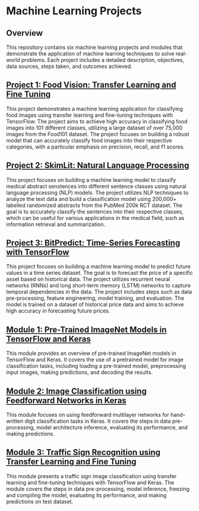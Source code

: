# Machine Learning Projects

## Overview
This repository contains six machine learning projects and modules that demonstrate the application of machine learning techniques to solve real-world problems. Each project includes a detailed description, objectives, data sources, steps taken, and outcomes achieved.

## [Project 1: Food Vision: Transfer Learning and Fine Tuning](1_FoodVision_using_Transfer_Learning_and_Fine_Tuning/README.md)
This project demonstrates a machine learning application for classifying food images using transfer learning and fine-tuning techniques with TensorFlow. The project aims to achieve high accuracy in classifying food images into 101 different classes, utilizing a large dataset of over 75,000 images from the Food101 dataset. The project focuses on building a robust model that can accurately classify food images into their respective categories, with a particular emphasis on precision, recall, and f1 scores.

## [Project 2: SkimLit: Natural Language Processing](2_SkimLit_Natural_Language_Processing/README.md)
This project focuses on building a machine learning model to classify medical abstract senstences into different sentence classes using natural language processing (NLP) models. The project utilizes NLP techniques to analyze the text data and build a classification model using 200,000+ labelled randomized abstracts from the PubMed 200k RCT dataset. The goal is to accurately classify the sentences into their respective classes, which can be useful for various applications in the medical field, such as information retrieval and summarization.

## [Project 3: BitPredict: Time-Series Forecasting with TensorFlow](3_BitPredict_Time_Series_Forecasting_with_TensorFlow/README.md)
This project focuses on building a machine learning model to predict future values in a time series dataset. The goal is to forecast the price of a specific asset based on historical data. The project utilizes recurrent neural networks (RNNs) and long short-term memory (LSTM) networks to capture temporal dependencies in the data. The project includes steps such as data pre-processing, feature engineering, model training, and evaluation. The model is trained on a dataset of historical price data and aims to achieve high accuracy in forecasting future prices.

## [Module 1: Pre-Trained ImageNet Models in TensorFlow and Keras](M1_Pretrained_ImageNet_Models/README.md)
This module provides an overview of pre-trained ImageNet models in TensorFlow and Keras. It covers the use of a pretrained model for image classification tasks, including loading a pre-trained model, preprocessing input images, making predictions, and decoding the results.

## [Module 2: Image Classification using Feedforward Networks in Keras](M2_Image_Classification_using_Feedforward_Networks/README.md)
This module focuses on using feedforward multilayer networks for hand-written digit classification tasks in Keras. It covers the steps in data pre-processing, model architecture inference, evaluating its performance, and making predictions.

## [Module 3: Traffic Sign Recognition using Transfer Learning and Fine Tuning](M3_Traffic_Sign_Recognition_using_Transfer_Learning_and_Fine_Tuning/README.md)
This module presents a traffic sign image classification using transfer learning and fine-tuning techniques with TensorFlow and Keras. The module covers the steps in data pre-processing, model inference, freezing and compiling the model, evaluating its performance, and making predictions on test dataset.